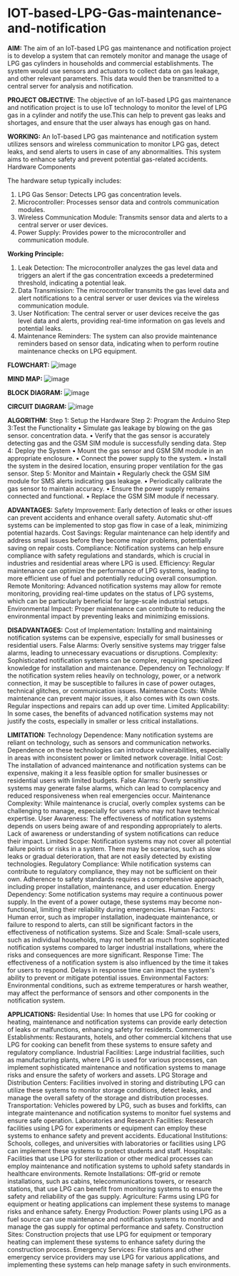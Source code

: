 # IOT-based-LPG-Gas-maintenance-and-notification
**AIM:**
The aim of an IoT-based LPG gas maintenance and notification project is to develop a system that can remotely monitor and manage the usage of LPG gas cylinders in households and commercial establishments. The system would use sensors and actuators to collect data on gas leakage, and other relevant parameters. This data would then be transmitted to a central server for analysis and notification.

**PROJECT OBJECTIVE**:
The objective of an IoT-based LPG gas maintenance and notification project is to use IoT technology to monitor the level of LPG gas in a cylinder and notify the use.This can help to prevent gas leaks and shortages, and ensure that the user always has enough gas on hand.

**WORKING:** 
An IoT-based LPG gas maintenance and notification system utilizes sensors and wireless communication to monitor LPG gas, detect leaks, and send alerts to users in case of any abnormalities. This system aims to enhance safety and prevent potential gas-related accidents.
Hardware Components

The hardware setup typically includes:
1.	LPG Gas Sensor: Detects LPG gas concentration levels.
2.	Microcontroller: Processes sensor data and controls communication modules.
3.	Wireless Communication Module: Transmits sensor data and alerts to a central server or user devices.
4.	Power Supply: Provides power to the microcontroller and communication module.
   
**Working Principle:**
1.	Leak Detection: The microcontroller analyzes the gas level data and triggers an alert if the gas concentration exceeds a predetermined threshold, indicating a potential leak.
2.	Data Transmission: The microcontroller transmits the gas level data and alert notifications to a central server or user devices via the wireless communication module.
3.	User Notification: The central server or user devices receive the gas level data and alerts, providing real-time information on gas levels and potential leaks.
4.	Maintenance Reminders: The system can also provide maintenance reminders based on sensor data, indicating when to perform routine maintenance checks on LPG equipment.

**FLOWCHART:**
![image](https://github.com/Rajaneeshkt08/IOT-based-LPG-Gas-maintenance-and-notification/assets/124278290/b6f3f821-0cae-419d-bff3-b9644ee91f41)

**MIND MAP:**
![image](https://github.com/Rajaneeshkt08/IOT-based-LPG-Gas-maintenance-and-notification/assets/124278290/65d833b2-d452-48d0-a135-2401bb4ad4b8)

**BLOCK DIAGRAM:**
![image](https://github.com/Rajaneeshkt08/IOT-based-LPG-Gas-maintenance-and-notification/assets/124278290/ec5391f4-5d5b-4c27-bb0d-72ad6b18dd8a)

**CIRCUIT DIAGRAM:**
![image](https://github.com/Rajaneeshkt08/IOT-based-LPG-Gas-maintenance-and-notification/assets/124278290/a2a85af3-0ac7-40d8-9f2c-f0812b34dde6)

**ALGORITHM:**
Step 1: Setup the Hardware
Step 2: Program the Arduino
Step 3:Test the Functionality
     •	Simulate gas leakage by blowing on the gas sensor.
        concentration data.
     •	Verify that the gas sensor is accurately detecting gas and the GSM SIM module is 
        successfully sending data.
Step 4: Deploy the System
     •	Mount the gas sensor and GSM SIM module in an appropriate enclosure.
     •	Connect the power supply to the system.
     •	Install the system in the desired location, ensuring proper ventilation for the gas 
        sensor.
Step 5: Monitor and Maintain
     •	Regularly check the GSM SIM module for SMS alerts indicating gas leakage.
     •	Periodically calibrate the gas sensor to maintain accuracy.
     •	Ensure the power supply remains connected and functional.
     •	Replace the GSM SIM module if necessary.

**ADVANTAGES:**
Safety Improvement: Early detection of leaks or other issues can prevent accidents and enhance overall safety. Automatic shut-off systems can be implemented to stop gas flow in case of a leak, minimizing potential hazards.
Cost Savings: Regular maintenance can help identify and address small issues before they become major problems, potentially saving on repair costs.
Compliance: Notification systems can help ensure compliance with safety regulations and standards, which is crucial in industries and residential areas where LPG is used.
Efficiency: Regular maintenance can optimize the performance of LPG systems, leading to more efficient use of fuel and potentially reducing overall consumption.
Remote Monitoring: Advanced notification systems may allow for remote monitoring, providing real-time updates on the status of LPG systems, which can be particularly beneficial for large-scale industrial setups.
Environmental Impact: Proper maintenance can contribute to reducing the environmental impact by preventing leaks and minimizing emissions.

**DISADVANTAGES:**
Cost of Implementation: Installing and maintaining notification systems can be expensive, especially for small businesses or residential users.
False Alarms: Overly sensitive systems may trigger false alarms, leading to unnecessary evacuations or disruptions.
Complexity: Sophisticated notification systems can be complex, requiring specialized knowledge for installation and maintenance.
Dependency on Technology: If the notification system relies heavily on technology, power, or a network connection, it may be susceptible to failures in case of power outages, technical glitches, or communication issues.
Maintenance Costs: While maintenance can prevent major issues, it also comes with its own costs. Regular inspections and repairs can add up over time.
Limited Applicability: In some cases, the benefits of advanced notification systems may not justify the costs, especially in smaller or less critical installations.

**LIMITATION:**
Technology Dependence: Many notification systems are reliant on technology, such as sensors and communication networks. Dependence on these technologies can introduce vulnerabilities, especially in areas with inconsistent power or limited network coverage.
Initial Cost: The installation of advanced maintenance and notification systems can be expensive, making it a less feasible option for smaller businesses or residential users with limited budgets.
False Alarms: Overly sensitive systems may generate false alarms, which can lead to complacency and reduced responsiveness when real emergencies occur.
Maintenance Complexity: While maintenance is crucial, overly complex systems can be challenging to manage, especially for users who may not have technical expertise.
User Awareness: The effectiveness of notification systems depends on users being aware of and responding appropriately to alerts. Lack of awareness or understanding of system notifications can reduce their impact.
Limited Scope: Notification systems may not cover all potential failure points or risks in a system. There may be scenarios, such as slow leaks or gradual deterioration, that are not easily detected by existing technologies.
Regulatory Compliance: While notification systems can contribute to regulatory compliance, they may not be sufficient on their own. Adherence to safety standards requires a comprehensive approach, including proper installation, maintenance, and user education.
Energy Dependency: Some notification systems may require a continuous power supply. In the event of a power outage, these systems may become non-functional, limiting their reliability during emergencies.
Human Factors: Human error, such as improper installation, inadequate maintenance, or failure to respond to alerts, can still be significant factors in the effectiveness of notification systems.
Size and Scale: Small-scale users, such as individual households, may not benefit as much from sophisticated notification systems compared to larger industrial installations, where the risks and consequences are more significant.
Response Time: The effectiveness of a notification system is also influenced by the time it takes for users to respond. Delays in response time can impact the system's ability to prevent or mitigate potential issues.
Environmental Factors: Environmental conditions, such as extreme temperatures or harsh weather, may affect the performance of sensors and other components in the notification system.

**APPLICATIONS:**
Residential Use: In homes that use LPG for cooking or heating, maintenance and notification systems can provide early detection of leaks or malfunctions, enhancing safety for residents.
Commercial Establishments: Restaurants, hotels, and other commercial kitchens that use LPG for cooking can benefit from these systems to ensure safety and regulatory compliance.
Industrial Facilities: Large industrial facilities, such as manufacturing plants, where LPG is used for various processes, can implement sophisticated maintenance and notification systems to manage risks and ensure the safety of workers and assets.
LPG Storage and Distribution Centers: Facilities involved in storing and distributing LPG can utilize these systems to monitor storage conditions, detect leaks, and manage the overall safety of the storage and distribution processes.
Transportation: Vehicles powered by LPG, such as buses and forklifts, can integrate maintenance and notification systems to monitor fuel systems and ensure safe operation.
Laboratories and Research Facilities: Research facilities using LPG for experiments or equipment can employ these systems to enhance safety and prevent accidents.
Educational Institutions: Schools, colleges, and universities with laboratories or facilities using LPG can implement these systems to protect students and staff.
Hospitals: Facilities that use LPG for sterilization or other medical processes can employ maintenance and notification systems to uphold safety standards in healthcare environments.
Remote Installations: Off-grid or remote installations, such as cabins, telecommunications towers, or research stations, that use LPG can benefit from monitoring systems to ensure the safety and reliability of the gas supply.
Agriculture: Farms using LPG for equipment or heating applications can implement these systems to manage risks and enhance safety.
Energy Production: Power plants using LPG as a fuel source can use maintenance and notification systems to monitor and manage the gas supply for optimal performance and safety.
Construction Sites: Construction projects that use LPG for equipment or temporary heating can implement these systems to enhance safety during the construction process.
Emergency Services: Fire stations and other emergency service providers may use LPG for various applications, and implementing these systems can help manage safety in such environments.
  
           
       
            
       





